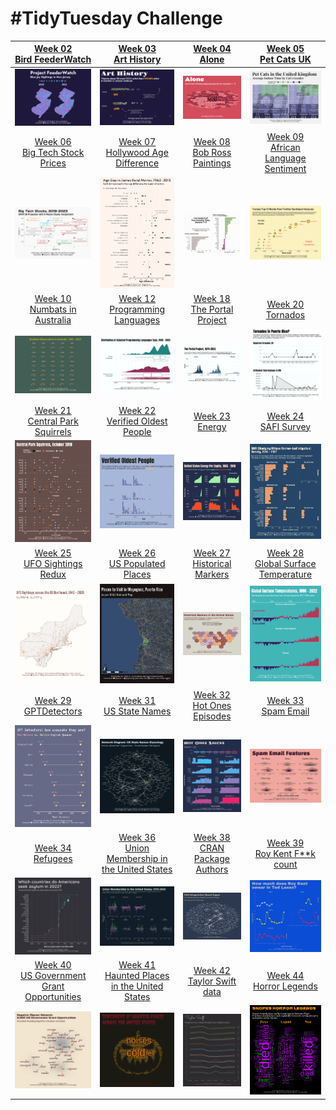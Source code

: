 # #TidyTuesday Challenge

<!-- table header, followed by pictures link -->

|                                                                          [Week 02<br>Bird FeederWatch](https://github.com/poncest/tidytuesday/tree/main/2023/Week_02)                                                                           |                                                                               [Week 03<br>Art History](https://github.com/poncest/tidytuesday/tree/main/2023/Week_03)                                                                               |                                                                         [Week 04<br>Alone](https://github.com/poncest/tidytuesday/tree/main/2023/Week_04)                                                                          |                                                                         [Week 05<br>Pet Cats UK](https://github.com/poncest/tidytuesday/tree/main/2023/Week_05)                                                                          |
|:----------------:|:-----------------:|:----------------:|:----------------:|
|                                                                                                       ![](Week_02/2023_02.png "Week 02")                                                                                                        |                                                                                                         ![](Week_03/2023_03.png "Week 03")                                                                                                          |                                                                                                 ![](Week_04/2023_04.png "Week 04")                                                                                                 |                                                                                                    ![](Week_05/2023_05.png "Week 05")                                                                                                    |
|                                                                        [Week 06<br>Big Tech Stock Prices](https://github.com/poncest/tidytuesday/tree/main/2023/Week_06)                                                                        |                                                                        [Week 07<br>Hollywood Age Difference](https://github.com/poncest/tidytuesday/tree/main/2023/Week_07)                                                                         |                                                                   [Week 08<br>Bob Ross Paintings](https://github.com/poncest/tidytuesday/tree/main/2023/Week_08)                                                                   |                                                                  [Week 09<br>African Language Sentiment](https://github.com/poncest/tidytuesday/tree/main/2023/Week_09)                                                                  |
|                                                                                                       ![](Week_06/2023_06.png "Week 06")                                                                                                        |                                                                                                         ![](Week_07/2023_07.png "Week 07")                                                                                                          |                                                                                                 ![](Week_08/2023_08.png "Week 08")                                                                                                 |                                                                                                    ![](Week_09/2023_09.png "Week 09")                                                                                                    |
|                                                                        [Week 10<br>Numbats in Australia](https://github.com/poncest/tidytuesday/tree/main/2023/Week_10)                                                                         |                                                                          [Week 12<br>Programming Languages](https://github.com/poncest/tidytuesday/tree/main/2023/Week_12)                                                                          |                                                                  [Week 18<br> The Portal Project](https://github.com/poncest/tidytuesday/tree/main/2023/Week_18)                                                                   |                                                                           [Week 20<br>Tornados](https://github.com/poncest/tidytuesday/tree/main/2023/Week_20)                                                                           |
|                                                                                                       ![](Week_10/2023_10.png "Week 10")                                                                                                        |                                                                                                         ![](Week_12/2023_12.png "Week 12")                                                                                                          |                                                                                              ![]()![](Week_18/2023_18.png "Week 18")                                                                                               |                                                                                                    ![](Week_20/2023_20.png "Week 20")                                                                                                    |
|                                                                       [Week 21<br>Central Park Squirrels](https://github.com/poncest/tidytuesday/tree/main/2023/Week_21)                                                                        |                                                                         [Week 22<br>Verified Oldest People](https://github.com/poncest/tidytuesday/tree/main/2023/Week_22)                                                                          |                                                                         [Week 23<br>Energy](https://github.com/poncest/tidytuesday/tree/main/2023/Week_23)                                                                         |        [Week 24](https://github.com/poncest/tidytuesday/tree/main/2023/Week_24)[<br>](https://github.com/poncest/tidytuesday/tree/main/2023/Week_23)[SAFI Survey](https://github.com/poncest/tidytuesday/tree/main/2023/Week_24)         |
|                                                                                                       ![](Week_21/2023_21.png "Week 21")                                                                                                        |                                                                                                         ![](Week_22/2023_22.png "Week 22")                                                                                                          |                                                                                                 ![](Week_23/2023_23.png "Week 23")                                                                                                 |                                                                                                    ![](Week_24/2023_24.png "Week 24")                                                                                                    |
|                                                                         [Week 25<br>UFO Sightings Redux](https://github.com/poncest/tidytuesday/tree/main/2023/Week_25)                                                                         |          [Week 26](https://github.com/poncest/tidytuesday/tree/main/2023/Week_26)[<br>](https://github.com/poncest/tidytuesday/tree/main/2023/Week_25)[US Populated Places](https://github.com/poncest/tidytuesday/tree/main/2023/Week_26)          |  [Week 27](https://github.com/poncest/tidytuesday/tree/main/2023/Week_27)[<br>](https://github.com/poncest/tidytuesday/tree/main/2023/Week_25)[Historical Markers](https://github.com/poncest/tidytuesday/tree/main/2023/Week_27)  | [Week 28](https://github.com/poncest/tidytuesday/tree/main/2023/Week_28)[<br>](https://github.com/poncest/tidytuesday/tree/main/2023/Week_25)[Global Surface Temperature](https://github.com/poncest/tidytuesday/tree/main/2023/Week_28) |
|                                                                                                       ![](Week_25/2023_25.png "Week 25")                                                                                                        |                                                                                                         ![](Week_26/2023_26.png "Week 26")                                                                                                          |                                                                                                 ![](Week_27/2023_27.png "Week 27")                                                                                                 |                                                                                                    ![](Week_28/2023_28.png "Week 28")                                                                                                    |
|           [Week 29](https://github.com/poncest/tidytuesday/tree/main/2023/Week_29)[<br>](https://github.com/poncest/tidytuesday/tree/main/2023/Week_25)[GPTDetectors](https://github.com/poncest/tidytuesday/tree/main/2023/Week_29)            |                                                                             [Week 31<br>US State Names](https://github.com/poncest/tidytuesday/tree/main/2023/Week_31)                                                                              |  [Week 32](https://github.com/poncest/tidytuesday/tree/main/2023/Week_32)[<br>](https://github.com/poncest/tidytuesday/tree/main/2023/Week_31)[Hot Ones Episodes](https://github.com/poncest/tidytuesday/tree/main/2023/Week_32)   |         [Week 33](https://github.com/poncest/tidytuesday/tree/main/2023/Week_33)[<br>](https://github.com/poncest/tidytuesday/tree/main/2023/Week_25)[Spam Email](https://github.com/poncest/tidytuesday/tree/main/2023/Week_33)         |
|                                                                                                       ![](Week_29/2023_29.png "Week 29")                                                                                                        |                                                                                                         ![](Week_31/2023_31.png "Week 31")                                                                                                          |                                                                                                 ![](Week_32/2023_32.png "Week 32")                                                                                                 |                                                                                                    ![](Week_33/2023_33.png "Week 33")                                                                                                    |
|             [Week 34](https://github.com/poncest/tidytuesday/tree/main/2023/Week_34)[<br>](https://github.com/poncest/tidytuesday/tree/main/2023/Week_25)[Refugees](https://github.com/poncest/tidytuesday/tree/main/2023/Week_34)              | [Week 36](https://github.com/poncest/tidytuesday/tree/main/2023/Week_36)[<br>](https://github.com/poncest/tidytuesday/tree/main/2023/Week_25)[Union Membership in the United States](https://github.com/poncest/tidytuesday/tree/main/2023/Week_36) | [Week 38](https://github.com/poncest/tidytuesday/tree/main/2023/Week_38)[<br>](https://github.com/poncest/tidytuesday/tree/main/2023/Week_25)[CRAN Package Authors](https://github.com/poncest/tidytuesday/tree/main/2023/Week_38) |   [Week 39](https://github.com/poncest/tidytuesday/tree/main/2023/Week_39)[<br>](https://github.com/poncest/tidytuesday/tree/main/2023/Week_25)[Roy Kent F\*\*k count](https://github.com/poncest/tidytuesday/tree/main/2023/Week_39)    |
|                                                                                                       ![](Week_34/2023_34.png "Week 34")                                                                                                        |                                                                                                         ![](Week_36/2023_36.png "Week 36")                                                                                                          |                                                                                                 ![](Week_38/2023_38.png "Week 38")                                                                                                 |                                                                                                    ![](Week_39/2023_39.png "Week 39")                                                                                                    |
| [Week 40](https://github.com/poncest/tidytuesday/tree/main/2023/Week_40)[<br>](https://github.com/poncest/tidytuesday/tree/main/2023/Week_25)[US Government Grant Opportunities](https://github.com/poncest/tidytuesday/tree/main/2023/Week_40) |                                                                   [Week 41<br>Haunted Places in the United States](https://github.com/poncest/tidytuesday/tree/main/2023/Week_41)                                                                   |  [Week 42](https://github.com/poncest/tidytuesday/tree/main/2023/Week_42)[<br>](https://github.com/poncest/tidytuesday/tree/main/2023/Week_41)[Taylor Swift data](https://github.com/poncest/tidytuesday/tree/main/2023/Week_42)   |       [Week 44](https://github.com/poncest/tidytuesday/tree/main/2023/Week_44)[<br>](https://github.com/poncest/tidytuesday/tree/main/2023/Week_41)[Horror Legends](https://github.com/poncest/tidytuesday/tree/main/2023/Week_44)       |
|                                                                                                       ![](Week_40/2023_40.png "Week 40")                                                                                                        |                                                                                                         ![](Week_41/2023_41.png "Week 41")                                                                                                          |                                                                                                 ![](Week_42/2023_42.png "Week 42")                                                                                                 |                                                                                                    ![](Week_44/2023_44.png "Week 44")                                                                                                    |
